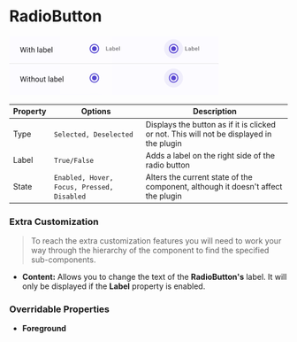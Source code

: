 # RadioButton

![radiobutton](.\images\radiobutton.png)

| Property | Options                                    | Description                                                  |
| -------- | ------------------------------------------ | ------------------------------------------------------------ |
| Type     | `Selected, Deselected`                     | Displays the button as if it is clicked or not. This will not be displayed in the plugin |
| Label    | `True/False`                               | Adds a label on the right side of the radio button           |
| State    | `Enabled, Hover, Focus, Pressed, Disabled` | Alters the current state of the component, although it doesn't affect the plugin |

### Extra Customization
> To reach the extra customization features you will need to work your way through the hierarchy of the component to find the specified sub-components.  

- **Content:** Allows you to change the text of the **RadioButton's** label. It will only be displayed if  the **Label** property is enabled.

### Overridable Properties

- **Foreground** 